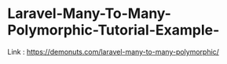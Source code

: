 # Laravel-Many-To-Many-Polymorphic-Tutorial-Example-
Link : https://demonuts.com/laravel-many-to-many-polymorphic/
